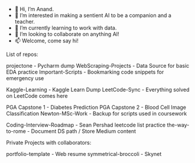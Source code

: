 - 👋 Hi, I’m Anand.
- 👀 I’m interested in making a sentient AI to be a companion and a teacher. 
- 🌱 I’m currently learning to work with data. 
- 💞️ I’m looking to collaborate on anything AI!
- 📫 Welcome, come say hi!

<!---
QuantumMonkey/QuantumMonkey is a ✨ special ✨ repository because its `README.md` (this file) appears on your GitHub profile.
You can click the Preview link to take a look at your changes.
--->


List of repos:

projectone - Pycharm dump
WebScraping-Projects - Data Source for basic EDA practice
Important-Scripts - Bookmarking code snippets for emergency use

Kaggle-Learning - Kaggle Learn Dump
LeetCode-Sync - Everything solved on LeetCode comes here

PGA Capstone 1 - Diabetes Prediction
PGA Capstone 2 - Blood Cell Image Classification
Newton-MSc-Work - Backup for scripts used in coursework

Coding-Interview-Roadmap - Sean Pershad leetcode list practice
the-way-to-rome - Document DS path / Store Medium content

Private Projects with collaborators:

portfolio-template - Web resume
symmetrical-broccoli - Skynet
